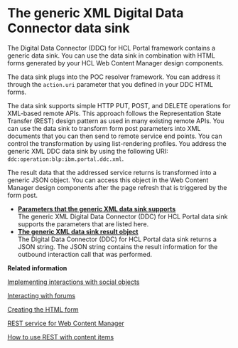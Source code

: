 # The generic XML Digital Data Connector data sink

The Digital Data Connector \(DDC\) for HCL Portal framework contains a generic data sink. You can use the data sink in combination with HTML forms generated by your HCL Web Content Manager design components.

The data sink plugs into the POC resolver framework. You can address it through the `action.uri` parameter that you defined in your DDC HTML forms.

The data sink supports simple HTTP PUT, POST, and DELETE operations for XML-based remote APIs. This approach follows the Representation State Transfer \(REST\) design pattern as used in many existing remote APIs. You can use the data sink to transform form post parameters into XML documents that you can then send to remote service end points. You can control the transformation by using list-rendering profiles. You address the generic XML DDC data sink by using the following URI: `ddc:operation:blp:ibm.portal.ddc.xml`.

The result data that the addressed service returns is transformed into a generic JSON object. You can access this object in the Web Content Manager design components after the page refresh that is triggered by the form post.

-   **[Parameters that the generic XML data sink supports](../social/plrf_datasink_parms.md)**  
The generic XML Digital Data Connector \(DDC\) for HCL Portal data sink supports the parameters that are listed here.
-   **[The generic XML data sink result object](../social/plrf_use_gen_xml_ddc_datasink_rsltobjct.md)**  
The Digital Data Connector \(DDC\) for HCL Portal data sink returns a JSON string. The JSON string contains the result information for the outbound interaction call that was performed.


**Related information**  


[Implementing interactions with social objects](../wcm/wcm_dev_impl_intrax_soc_objects.md)

[Interacting with forums](../wcm/wcm_dev_intract_forum.md)

[Creating the HTML form](../social/plrf_sendata2wcv_createhtmlform.md)

[REST service for Web Content Manager](../wcm/wcm_rest.md)

[How to use REST with content items](../wcm/wcm_rest_crud_content.md)

